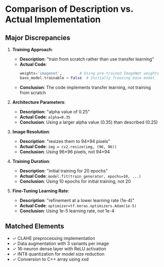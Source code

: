 # Comparison of Description vs. Actual Implementation

## Major Discrepancies

1. **Training Approach**:
   - **Description**: "train from scratch rather than use transfer learning"
   - **Actual Code**: 
     ```python
     weights='imagenet',        # Using pre-trained ImageNet weights
     base_model.trainable = False  # Initially freezing base model
     ```
   - **Conclusion**: The code implements transfer learning, not training from scratch

2. **Architecture Parameters**:
   - **Description**: "alpha value of 0.25"
   - **Actual Code**: `alpha=0.35`
   - **Conclusion**: Using a larger alpha value (0.35) than described (0.25)

3. **Image Resolution**:
   - **Description**: "resizes them to 94×94 pixels"
   - **Actual Code**: `img = cv2.resize(img, (96, 96))`
   - **Conclusion**: Using 96×96 pixels, not 94×94

4. **Training Duration**:
   - **Description**: "initial training for 20 epochs"
   - **Actual Code**: `model.fit(train_generator, epochs=10, ...)`
   - **Conclusion**: Using 10 epochs for initial training, not 20

5. **Fine-Tuning Learning Rate**:
   - **Description**: "refinement at a lower learning rate (1e-4)"
   - **Actual Code**: `optimizer=tf.keras.optimizers.Adam(1e-5)`
   - **Conclusion**: Using 1e-5 learning rate, not 1e-4

## Matched Elements

- ✓ CLAHE preprocessing implementation
- ✓ Data augmentation with 3 variants per image
- ✓ 16-neuron dense layer with ReLU activation
- ✓ INT8 quantization for model size reduction
- ✓ Conversion to C++ array using xxd
